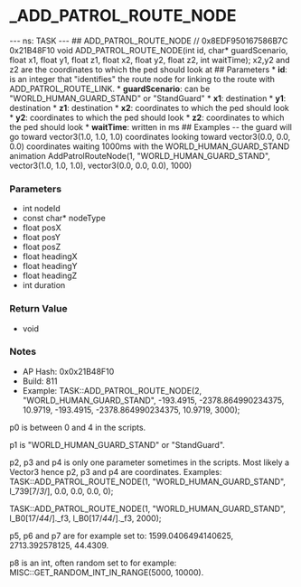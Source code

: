 # _ADD_PATROL_ROUTE_NODE

--- ns: TASK --- ## ADD_PATROL_ROUTE_NODE  // 0x8EDF950167586B7C 0x21B48F10 void ADD_PATROL_ROUTE_NODE(int id, char* guardScenario, float x1, float y1, float z1, float x2, float y2, float z2, int waitTime);  x2,y2 and z2 are the coordinates to which the ped should look at  ## Parameters * **id**: is an integer that "identifies" the route node for linking to the route with ADD_PATROL_ROUTE_LINK. * **guardScenario**: can be "WORLD_HUMAN_GUARD_STAND" or "StandGuard" * **x1**: destination * **y1**: destination * **z1**: destination * **x2**: coordinates to which the ped should look * **y2**: coordinates to which the ped should look * **z2**: coordinates to which the ped should look * **waitTime**: written in ms  ## Examples  -- the guard will go toward vector3(1.0, 1.0, 1.0) coordinates looking toward vector3(0.0, 0.0, 0.0) coordinates waiting 1000ms with the WORLD_HUMAN_GUARD_STAND animation AddPatrolRouteNode(1, "WORLD_HUMAN_GUARD_STAND", vector3(1.0, 1.0, 1.0), vector3(0.0, 0.0, 0.0), 1000)

### Parameters
* int nodeId
* const char* nodeType
* float posX
* float posY
* float posZ
* float headingX
* float headingY
* float headingZ
* int duration

### Return Value
* void

### Notes
* AP Hash: 0x0x21B48F10
* Build: 811
* Example: 
TASK::ADD_PATROL_ROUTE_NODE(2, "WORLD_HUMAN_GUARD_STAND", -193.4915, -2378.864990234375, 10.9719, -193.4915, -2378.864990234375, 10.9719, 3000);

p0 is between 0 and 4 in the scripts.

p1 is "WORLD_HUMAN_GUARD_STAND" or "StandGuard".

p2, p3 and p4 is only one parameter sometimes in the scripts. Most likely a Vector3 hence p2, p3 and p4 are coordinates. 
Examples: 
TASK::ADD_PATROL_ROUTE_NODE(1, "WORLD_HUMAN_GUARD_STAND", l_739[7/*3*/], 0.0, 0.0, 0.0, 0);

TASK::ADD_PATROL_ROUTE_NODE(1, "WORLD_HUMAN_GUARD_STAND", l_B0[17/*44*/]._f3, l_B0[17/*44*/]._f3, 2000);

p5, p6 and p7 are for example set to: 1599.0406494140625, 2713.392578125, 44.4309.

p8 is an int, often random set to for example: MISC::GET_RANDOM_INT_IN_RANGE(5000, 10000).

